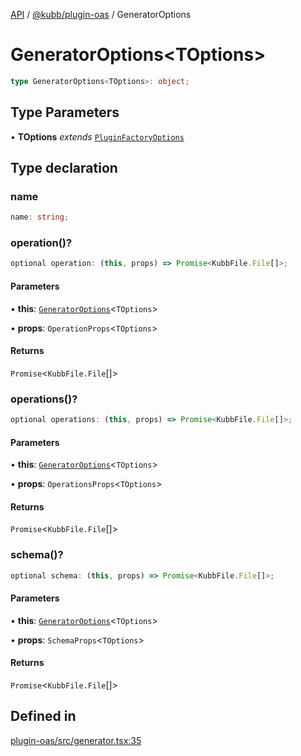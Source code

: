 [API](../../../packages.md) / [@kubb/plugin-oas](../index.md) / GeneratorOptions

# GeneratorOptions\<TOptions\>

```ts
type GeneratorOptions<TOptions>: object;
```

## Type Parameters

• **TOptions** *extends* [`PluginFactoryOptions`](../../core/type-aliases/PluginFactoryOptions.md)

## Type declaration

### name

```ts
name: string;
```

### operation()?

```ts
optional operation: (this, props) => Promise<KubbFile.File[]>;
```

#### Parameters

• **this**: [`GeneratorOptions`](GeneratorOptions.md)\<`TOptions`\>

• **props**: `OperationProps`\<`TOptions`\>

#### Returns

`Promise`\<`KubbFile.File`[]\>

### operations()?

```ts
optional operations: (this, props) => Promise<KubbFile.File[]>;
```

#### Parameters

• **this**: [`GeneratorOptions`](GeneratorOptions.md)\<`TOptions`\>

• **props**: `OperationsProps`\<`TOptions`\>

#### Returns

`Promise`\<`KubbFile.File`[]\>

### schema()?

```ts
optional schema: (this, props) => Promise<KubbFile.File[]>;
```

#### Parameters

• **this**: [`GeneratorOptions`](GeneratorOptions.md)\<`TOptions`\>

• **props**: `SchemaProps`\<`TOptions`\>

#### Returns

`Promise`\<`KubbFile.File`[]\>

## Defined in

[plugin-oas/src/generator.tsx:35](https://github.com/kubb-project/kubb/blob/41d5fcbd23d143293d72542efcb650e62fa3a210/packages/plugin-oas/src/generator.tsx#L35)
